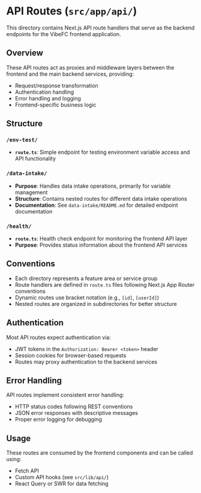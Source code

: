# API Routes (`src/app/api/`)

This directory contains Next.js API route handlers that serve as the backend endpoints for the VibeFC frontend application.

## Overview

These API routes act as proxies and middleware layers between the frontend and the main backend services, providing:
- Request/response transformation
- Authentication handling
- Error handling and logging
- Frontend-specific business logic

## Structure

### `/env-test/`
- **`route.ts`**: Simple endpoint for testing environment variable access and API functionality

### `/data-intake/`
- **Purpose**: Handles data intake operations, primarily for variable management
- **Structure**: Contains nested routes for different data intake operations
- **Documentation**: See `data-intake/README.md` for detailed endpoint documentation

### `/health/`
- **`route.ts`**: Health check endpoint for monitoring the frontend API layer
- **Purpose**: Provides status information about the frontend API services

## Conventions

- Each directory represents a feature area or service group
- Route handlers are defined in `route.ts` files following Next.js App Router conventions
- Dynamic routes use bracket notation (e.g., `[id]`, `[userId]`)
- Nested routes are organized in subdirectories for better structure

## Authentication

Most API routes expect authentication via:
- JWT tokens in the `Authorization: Bearer <token>` header
- Session cookies for browser-based requests
- Routes may proxy authentication to the backend services

## Error Handling

API routes implement consistent error handling:
- HTTP status codes following REST conventions
- JSON error responses with descriptive messages
- Proper error logging for debugging

## Usage

These routes are consumed by the frontend components and can be called using:
- Fetch API
- Custom API hooks (see `src/lib/api/`)
- React Query or SWR for data fetching 